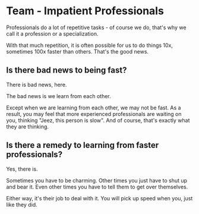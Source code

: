 # Team - Impatient Professionals

Professionals do a lot of repetitive tasks - of course we do, that's why we call it a profession or a specialization.

With that much repetition, it is often possible for us to do things 10x, sometimes 100x faster than others. That's the good news.

## Is there bad news to being fast?

There is bad news, here.

The bad news is we learn from each other.

Except when we are learning from each other, we may not be fast. As a result, you may feel that more experienced professionals are waiting on you, thinking "Jeez, this person is slow". And of course, that's exactly what they are thinking.

## Is there a remedy to learning from faster professionals?

Yes, there is. 

Sometimes you have to be charming. Other times you just have to shut up and bear it. Even other times you have to tell them to get over themselves.

Either way, it's their job to deal with it. You will pick up speed when you, just like they did.